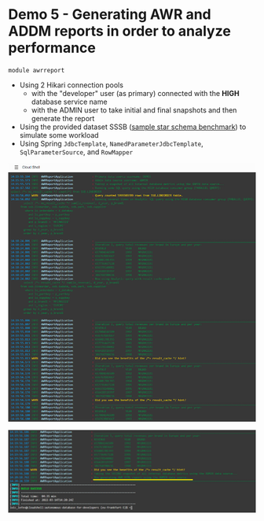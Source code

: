 # Demo 5 - Generating AWR and ADDM reports in order to analyze performance
`module awrreport`
- Using 2 Hikari connection pools
  - with the "developer" user (as primary) connected with the **HIGH** database service name 
  - with the ADMIN user to take initial and final snapshots and then generate the report  
- Using the provided dataset SSSB ([sample star schema benchmark](https://docs.oracle.com/en/cloud/paas/autonomous-database/adbsa/sample-queries.html)) to simulate some workload
- Using Spring `JdbcTemplate`, `NamedParameterJdbcTemplate`, `SqlParameterSource`, and `RowMapper`  

![Demo run](./doc/img/demo_run.png)

![Generating AWR Report](./doc/img/generating_awr_report.png)